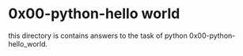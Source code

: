 # 0x00-python-hello world
this directory is contains answers to the task of python 0x00-python-hello_world.
